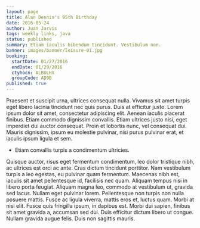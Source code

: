 ```yaml
---
layout: page
title: Alan Dennis's 95th Birthday
date: 2016-05-24
author: Juan Jarvis
tags: weekly links, java
status: published
summary: Etiam iaculis bibendum tincidunt. Vestibulum non.
banner: images/banner/leisure-01.jpg
booking:
  startDate: 01/27/2016
  endDate: 01/29/2016
  ctyhocn: ALBULHX
  groupCode: AD9B
published: true
---
```

Praesent et suscipit urna, ultrices consequat nulla. Vivamus sit amet turpis eget libero lacinia tincidunt nec quis purus. Duis at efficitur justo. Lorem ipsum dolor sit amet, consectetur adipiscing elit. Aenean iaculis placerat finibus. Etiam commodo dignissim convallis. Etiam ultrices justo nisi, eget imperdiet dui auctor consequat. Proin et lobortis nunc, vel consequat dui. Mauris dignissim, ipsum eu molestie pulvinar, nisi purus pulvinar erat, et iaculis ipsum ligula et sem.

* Etiam convallis turpis a condimentum ultricies.

Quisque auctor, risus eget fermentum condimentum, leo dolor tristique nibh, ac ultrices est orci ac ante. Cras dictum tincidunt porttitor. Nam vestibulum turpis a leo egestas, eu pulvinar quam fermentum. Maecenas nibh est, iaculis sit amet pellentesque id, facilisis nec quam. Aliquam tempus nisi in libero porta feugiat. Aliquam magna leo, commodo at vestibulum ut, gravida sed lacus. Nullam eget pulvinar lorem. Pellentesque non turpis non nulla posuere mattis. Fusce ac ligula viverra, mattis eros et, luctus quam. Morbi at nisi elit. Fusce quis fringilla ipsum, in dapibus est. Morbi dui sapien, finibus sit amet gravida a, accumsan sed dui. Duis efficitur dictum libero ut congue. Nullam gravida augue felis. Duis non sagittis mauris.

